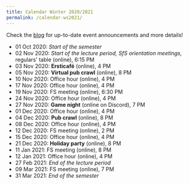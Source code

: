 ```yaml
---
title: Calendar Winter 2020/2021
permalink: /calendar-ws2021/
---
```


Check the [blog](/) for up-to-date event announcements and more details!

- 01 Oct 2020: *Start of the semester*
- 02 Nov 2020: *Start of the lecture period, SfS orientation meetings,* regulars' table (online), 6:15 PM
- 03 Nov 2020: **Ersticafé** (online), 4 PM
- 05 Nov 2020: **Virtual pub crawl** (online), 8 PM
- 10 Nov 2020: Office hour (online), 4 PM
- 17 Nov 2020: Office hour (online), 4 PM
- 19 Nov 2020: FS meeting (online), 6:30 PM
- 24 Nov 2020: Office hour (online), 4 PM
- 27 Nov 2020: **Game night** (online on Discord), 7 PM
- 01 Dec 2020: Office hour (online), 4 PM
- 04 Dec 2020: **Pub crawl** (online), 8 PM
- 08 Dec 2020: Office hour (online), 4 PM
- 12 Dec 2020: FS meeting (online), 2 PM
- 15 Dec 2020: Office hour (online), 4 PM
- 21 Dec 2020: **Holiday party** (online), 8 PM
- 11 Jan 2021: FS meeting (online), 8 PM
- 12 Jan 2021: Office hour (online), 4 PM
- 27 Feb 2021: *End of the lecture period*
- 09 Mar 2021: FS meeting (online), 7 PM
- 31 Mar 2021: *End of the semester*
